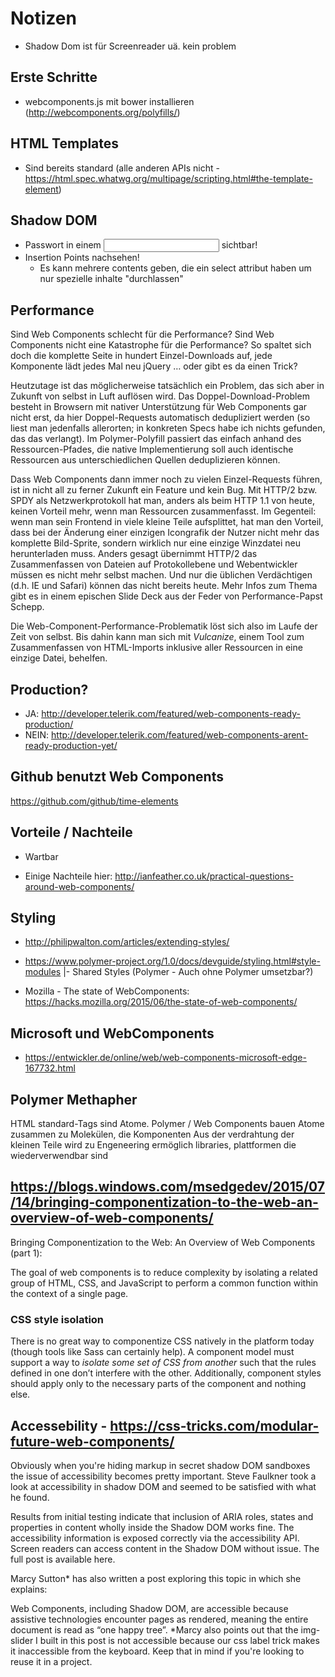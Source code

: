 # Notizen
- Shadow Dom ist für Screenreader uä. kein problem

## Erste Schritte

- webcomponents.js mit bower installieren (http://webcomponents.org/polyfills/)


## HTML Templates
- Sind bereits standard (alle anderen APIs nicht - https://html.spec.whatwg.org/multipage/scripting.html#the-template-element)

## Shadow DOM

- Passwort in einem <input type="password"> sichtbar!
- Insertion Points nachsehen!
   - Es kann mehrere contents geben, die ein select attribut haben um nur spezielle inhalte "durchlassen"


## Performance

Sind Web Components schlecht für die Performance?
Sind Web Components nicht eine Katastrophe für die Performance? So spaltet sich doch die komplette Seite in hundert Einzel-Downloads auf, jede Komponente lädt jedes Mal neu jQuery … oder gibt es da einen Trick?

Heutzutage ist das möglicherweise tatsächlich ein Problem, das sich aber in Zukunft von selbst in Luft auflösen wird. Das Doppel-Download-Problem besteht in Browsern mit nativer Unterstützung für Web Components gar nicht erst, da hier Doppel-Requests automatisch dedupliziert werden (so liest man jedenfalls allerorten; in konkreten Specs habe ich nichts gefunden, das das verlangt). Im Polymer-Polyfill passiert das einfach anhand des Ressourcen-Pfades, die native Implementierung soll auch identische Ressourcen aus unterschiedlichen Quellen deduplizieren können.

Dass Web Components dann immer noch zu vielen Einzel-Requests führen, ist in nicht all zu ferner Zukunft ein Feature und kein Bug. Mit HTTP/2 bzw. SPDY als Netzwerkprotokoll hat man, anders als beim HTTP 1.1 von heute, keinen Vorteil mehr, wenn man Ressourcen zusammenfasst. Im Gegenteil: wenn man sein Frontend in viele kleine Teile aufsplittet, hat man den Vorteil, dass bei der Änderung einer einzigen Icongrafik der Nutzer nicht mehr das komplette Bild-Sprite, sondern wirklich nur eine einzige Winzdatei neu herunterladen muss. Anders gesagt übernimmt HTTP/2 das Zusammenfassen von Dateien auf Protokollebene und Webentwickler müssen es nicht mehr selbst machen. Und nur die üblichen Verdächtigen (d.h. IE und Safari) können das nicht bereits heute. Mehr Infos zum Thema gibt es in einem epischen Slide Deck aus der Feder von Performance-Papst Schepp.

Die Web-Component-Performance-Problematik löst sich also im Laufe der Zeit von selbst. Bis dahin kann man sich mit *Vulcanize*, einem Tool zum Zusammenfassen von HTML-Imports inklusive aller Ressourcen in eine einzige Datei, behelfen.


## Production?
- JA: http://developer.telerik.com/featured/web-components-ready-production/
- NEIN: http://developer.telerik.com/featured/web-components-arent-ready-production-yet/


## Github benutzt Web Components
https://github.com/github/time-elements


## Vorteile / Nachteile
+ Wartbar
- Einige Nachteile hier: http://ianfeather.co.uk/practical-questions-around-web-components/


## Styling
- http://philipwalton.com/articles/extending-styles/
- https://www.polymer-project.org/1.0/docs/devguide/styling.html#style-modules
  |- Shared Styles (Polymer - Auch ohne Polymer umsetzbar?)


- Mozilla - The state of WebComponents: https://hacks.mozilla.org/2015/06/the-state-of-web-components/


## Microsoft und WebComponents
- https://entwickler.de/online/web/web-components-microsoft-edge-167732.html


## Polymer Methapher
HTML standard-Tags sind Atome. Polymer / Web Components bauen Atome zusammen zu Molekülen, die Komponenten
Aus der verdrahtung der kleinen Teile wird zu Engeneering
ermöglich libraries, plattformen die wiederverwendbar sind


## https://blogs.windows.com/msedgedev/2015/07/14/bringing-componentization-to-the-web-an-overview-of-web-components/
Bringing Componentization to the Web: An Overview of Web Components (part 1):

The goal of web components is to reduce complexity by isolating a related group of HTML, CSS, and JavaScript to perform a common function within the context of a single page.

### CSS style isolation
There is no great way to componentize CSS natively in the platform today (though tools like Sass can certainly help). A component model must support a way to *isolate some set of CSS from another* such that the rules defined in one don’t interfere with the other. Additionally, component styles should apply only to the necessary parts of the component and nothing else.

## Accessebility - https://css-tricks.com/modular-future-web-components/
Obviously when you're hiding markup in secret shadow DOM sandboxes the issue of accessibility becomes pretty important. Steve Faulkner took a look at accessibility in shadow DOM and seemed to be satisfied with what he found.

Results from initial testing indicate that inclusion of ARIA roles, states and properties in content wholly inside the Shadow DOM works fine. The accessibility information is exposed correctly via the accessibility API. Screen readers can access content in the Shadow DOM without issue.
The full post is available here.

Marcy Sutton* has also written a post exploring this topic in which she explains:

Web Components, including Shadow DOM, are accessible because assistive technologies encounter pages as rendered, meaning the entire document is read as “one happy tree”.
*Marcy also points out that the img-slider I built in this post is not accessible because our css label trick makes it inaccessible from the keyboard. Keep that in mind if you're looking to reuse it in a project.
